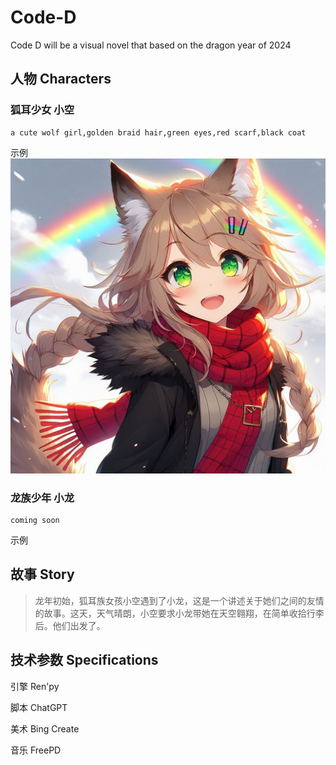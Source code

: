 # Code-D

Code D will be  a visual novel that based on the dragon year of 2024

## 人物 Characters 

### 狐耳少女 小空

```prompt
a cute wolf girl,golden braid hair,green eyes,red scarf,black coat
```

示例
![小空与彩虹](/assets/小空彩红.jpg)

### 龙族少年 小龙

```prompt
coming soon
```

示例

## 故事 Story

>龙年初始，狐耳族女孩小空遇到了小龙，这是一个讲述关于她们之间的友情的故事。这天，天气晴朗，小空要求小龙带她在天空翱翔，在简单收拾行李后。他们出发了。

## 技术参数 Specifications

引擎 Ren'py

脚本 ChatGPT

美术 Bing Create

音乐 FreePD
